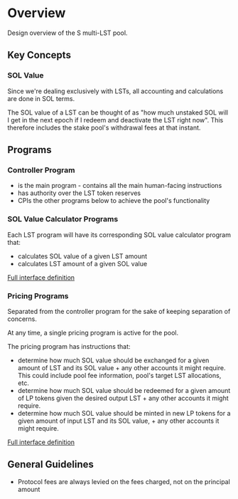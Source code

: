 # Overview

Design overview of the S multi-LST pool.

## Key Concepts

### SOL Value

Since we're dealing exclusively with LSTs, all accounting and calculations are done in SOL terms.

The SOL value of a LST can be thought of as "how much unstaked SOL will I get in the next epoch if I redeem and deactivate the LST right now". This therefore includes the stake pool's withdrawal fees at that instant.

## Programs

### Controller Program

- is the main program - contains all the main human-facing instructions
- has authority over the LST token reserves
- CPIs the other programs below to achieve the pool's functionality

### SOL Value Calculator Programs

Each LST program will have its corresponding SOL value calculator program that:

- calculates SOL value of a given LST amount
- calculates LST amount of a given SOL value

[Full interface definition](/docs/sol-value-calculator-programs/README.md)

### Pricing Programs

Separated from the controller program for the sake of keeping separation of concerns.

At any time, a single pricing program is active for the pool.

The pricing program has instructions that:

- determine how much SOL value should be exchanged for a given amount of LST and its SOL value + any other accounts it might require. This could include pool fee information, pool's target LST allocations, etc.
- determine how much SOL value should be redeemed for a given amount of LP tokens given the desired output LST + any other accounts it might require.
- determine how much SOL value should be minted in new LP tokens for a given amount of input LST and its SOL value, + any other accounts it might require.

[Full interface definition](/docs/pricing-programs/README.md)

## General Guidelines

- Protocol fees are always levied on the fees charged, not on the principal amount

